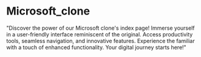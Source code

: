# Microsoft_clone
"Discover the power of our Microsoft clone's index page! Immerse yourself in a user-friendly interface reminiscent of the original. Access productivity tools, seamless navigation, and innovative features. Experience the familiar with a touch of enhanced functionality. Your digital journey starts here!"
